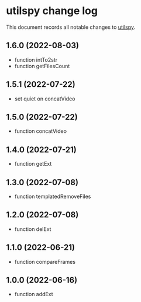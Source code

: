 # utilspy change log

This document records all notable changes to
[utilspy](https://github.com/Genzo4/utilspy).

## 1.6.0 (2022-08-03)

- function intTo2str
- function getFilesCount

## 1.5.1 (2022-07-22)

- set quiet on concatVideo

## 1.5.0 (2022-07-22)

- function concatVideo

## 1.4.0 (2022-07-21)

- function getExt

## 1.3.0 (2022-07-08)

- function templatedRemoveFiles

## 1.2.0 (2022-07-08)

- function delExt

## 1.1.0 (2022-06-21)

- function compareFrames

## 1.0.0 (2022-06-16)

- function addExt

